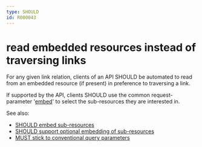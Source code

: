 ```yaml
---
type: SHOULD
id: R000043
---
```


# read embedded resources instead of traversing links

For any given link relation, clients of an API SHOULD be automated to read from an embedded resource (if present) in
preference to traversing a link.

If supported by the API, clients SHOULD use the common request-parameter
'[embed](./1120_must-stick-to-conventional-query-parameters.md)' to select the sub-resources they are interested in.

See also:

- [SHOULD embed sub-resources](./3010_should-embed-sub-resources.md)
- [SHOULD support optional embedding of sub-resources](./3020_should-support-optional-embedding-of-sub-resources.md)
- [MUST stick to conventional query parameters](./1120_must-stick-to-conventional-query-parameters.md)

